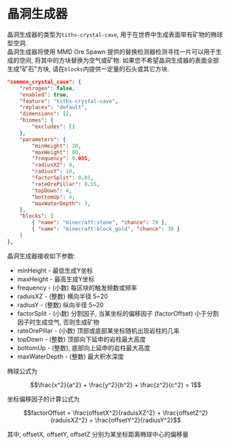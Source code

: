 # 晶洞生成器

晶洞生成器的类型为`tiths-crystal-cave`, 用于在世界中生成表面带有矿物的椭球型空洞.  
晶洞生成器将使用 MMD Ore Spawn 提供的替换检测器检测寻找一片可以用于生成的空间, 将其中的方块替换为空气或矿物. 如果您不希望晶洞生成器的表面全部生成"矿石"方块, 请在`blocks`内提供一定量的石头或其它方块.

```json
"common_crystal_cave": {
	"retrogen": false,
	"enabled": true,
	"feature": "tiths-crystal-cave",
	"replaces": "default",
	"dimensions": [],
	"biomes": {
		"excludes": []
	},
	"parameters": {
		"minHeight": 20,
		"maxHeight": 80,
		"frequency": 0.035,
		"radiusXZ": 8,
		"radiusY": 10,
		"factorSplit": 0.85,
		"rateOrePillar": 0.55,
		"topDown": 4,
		"bottomUp": 4,
		"maxWaterDepth": 3,
	},
	"blocks": [
		{ "name": "minecraft:stone", "chance": 70 },
		{ "name": "minecraft:block_gold", "chance": 30 }
	]
},
```

晶洞生成器接收如下参数:

* minHeight - 最低生成Y坐标
* maxHeight - 最高生成Y坐标
* frequency - (小数) 每区块的触发频数或频率
* raduisXZ - (整数) 横向半径 5~20
* radiusY - (整数) 纵向半径 5~20
* factorSplit - (小数) 分割因子, 当某坐标的偏移因子 (factorOffset) 小于分割因子时生成空气, 否则生成矿物
* rateOrePillar - (小数) 顶部或底部某坐标随机出现岩柱的几率
* topDown - (整数) 顶部向下延申的岩柱最大高度
* bottomUp - (整数), 底部向上延申的岩柱最大高度
* maxWaterDepth - (整数) 最大积水深度

椭球公式为

$$\frac{x^2}{a^2} + \frac{y^2}{b^2} + \frac{z^2}{c^2} = 1$$

坐标偏移因子的计算公式为

$$factorOffset = \frac{offsetX^2}{raduisXZ^2} + \frac{offsetZ^2}{raduisXZ^2} + \frac{offsetY^2}{radiusY^2}$$

其中, offsetX, offsetY, offsetZ 分别为某坐标距离椭球中心的偏移量
